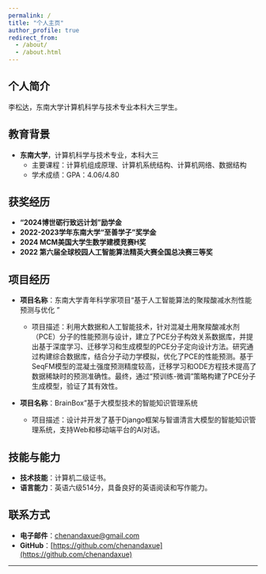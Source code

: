 ```yaml
---
permalink: /
title: "个人主页"
author_profile: true
redirect_from: 
  - /about/
  - /about.html
---
```


## 个人简介

李松达，东南大学计算机科学与技术专业本科大三学生。

## 教育背景

- **东南大学**，计算机科学与技术专业，本科大三
  - 主要课程：计算机组成原理、计算机系统结构、计算机网络、数据结构
  - 学术成绩：GPA：4.06/4.80

## 获奖经历

- **“2024博世砺行致远计划”励学金**
- **2022-2023学年东南大学“至善学子”奖学金**
- **2024 MCM美国大学生数学建模竞赛H奖**
- **2022 第六届全球校园人工智能算法精英大赛全国总决赛三等奖**


## 项目经历

- **项目名称**：东南大学青年科学家项目“基于人工智能算法的聚羧酸减水剂性能预测与优化 ”
  - 项目描述：利用大数据和人工智能技术，针对混凝土用聚羧酸减水剂（PCE）分子的性能预测与设计，建立了PCE分子构效关系数据库，并提出基于深度学习、迁移学习和生成模型的PCE分子定向设计方法。研究通过构建综合数据库，结合分子动力学模拟，优化了PCE的性能预测。基于SeqFM模型的混凝土强度预测精度较高，迁移学习和ODE方程技术提高了数据稀缺时的预测准确性。最终，通过“预训练-微调”策略构建了PCE分子生成模型，验证了其有效性。

- **项目名称**：BrainBox”基于大模型技术的智能知识管理系统
  - 项目描述：设计并开发了基于Django框架与智谱清言大模型的智能知识管理系统，支持Web和移动端平台的AI对话。
  

## 技能与能力

- **技术技能**：计算机二级证书。
- **语言能力**：英语六级514分，具备良好的英语阅读和写作能力。

## 联系方式

- **电子邮件**：chenandaxue@gmail.com
- **GitHub**：[https://github.com/chenandaxue](https://github.com/chenandaxue)

---

